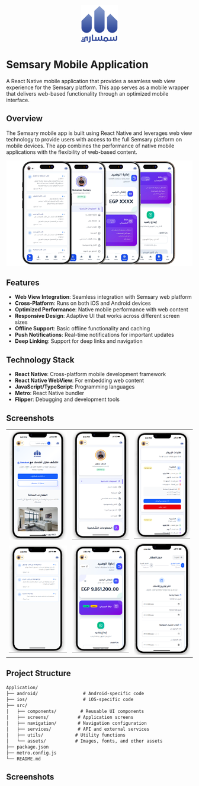<div align="center">
  <img src="repoAssets/images/Logo.png" alt="Semsary Logo" width="100"/>
</div>

# Semsary Mobile Application

A React Native mobile application that provides a seamless web view experience for the Semsary platform. This app serves as a mobile wrapper that delivers web-based functionality through an optimized mobile interface.

## Overview

The Semsary mobile app is built using React Native and leverages web view technology to provide users with access to the full Semsary platform on mobile devices. The app combines the performance of native mobile applications with the flexibility of web-based content.

<div align="center">
  <!-- <img src="repoAssets/images/img1.png" alt="App Screenshot 1" width="300"/> -->
  <img src="repoAssets/images/img2.png" alt="App Screenshot 2" width="900"/>
</div>


## Features

- **Web View Integration**: Seamless integration with Semsary web platform
- **Cross-Platform**: Runs on both iOS and Android devices
- **Optimized Performance**: Native mobile performance with web content
- **Responsive Design**: Adaptive UI that works across different screen sizes
- **Offline Support**: Basic offline functionality and caching
- **Push Notifications**: Real-time notifications for important updates
- **Deep Linking**: Support for deep links and navigation

## Technology Stack

- **React Native**: Cross-platform mobile development framework
- **React Native WebView**: For embedding web content
- **JavaScript/TypeScript**: Programming languages
- **Metro**: React Native bundler
- **Flipper**: Debugging and development tools




## Screenshots

<div align="center">
  <table>
    <tr>
      <td><img src="repoAssets/images/Screen (7).png" alt="Screen 1" width=" "/></td>
      <td><img src="repoAssets/images/Screen (2).png" alt="Screen 2" width=""/></td>
      <td><img src="repoAssets/images/Screen (3).png" alt="Screen 3" width=""/></td>
    </tr>
    <tr>
      <td><img src="repoAssets/images/Screen (4).png" alt="Screen 4" width=""/></td>
      <td><img src="repoAssets/images/Screen (5).png" alt="Screen 5" width=""/></td>
      <td><img src="repoAssets/images/Screen (6).png" alt="Screen 6" width=""/></td>
    </tr>
  </table>
</div>



## Project Structure

```
Application/
├── android/                 # Android-specific code
├── ios/                     # iOS-specific code
├── src/
│   ├── components/         # Reusable UI components
│   ├── screens/           # Application screens
│   ├── navigation/        # Navigation configuration
│   ├── services/          # API and external services
│   ├── utils/            # Utility functions
│   └── assets/           # Images, fonts, and other assets
├── package.json
├── metro.config.js
└── README.md
```

##  Screenshots

